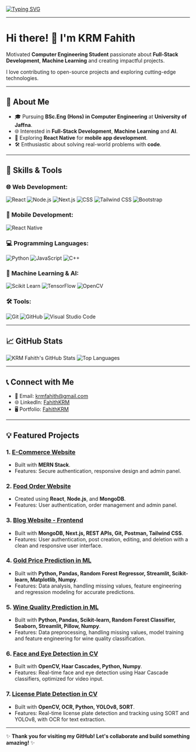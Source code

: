 [![Typing SVG](https://readme-typing-svg.herokuapp.com?font=Roboto&size=30&color=00BFFF&center=true&vCenter=true&width=800&lines=Welcome+to+My+GitHub+Profile!;Computer+Engineering+Student;Machine+Learning+%7C+AI+Enthusiast;Full-Stack+Web+Developer;Open+Source+Contributor)](https://git.io/typing-svg)

---

# Hi there! 👋 I'm KRM Fahith

Motivated **Computer Engineering Student** passionate about **Full-Stack Development**, **Machine Learning** and creating impactful projects.  

I love contributing to open-source projects and exploring cutting-edge technologies.

---


## 🚀 About Me

- 🎓 Pursuing **BSc.Eng (Hons) in Computer Engineering** at **University of Jaffna**.  
- 🌐 Interested in **Full-Stack Development**, **Machine Learning** and **AI**.  
- 📱 Exploring **React Native** for **mobile app development**.  
- 🛠️ Enthusiastic about solving real-world problems with **code**.  

---

## 🔧 Skills & Tools

### 🌐 Web Development:
![React](https://img.shields.io/badge/React-61DAFB?style=for-the-badge&logo=react&logoColor=black)
![Node.js](https://img.shields.io/badge/Node.js-339933?style=for-the-badge&logo=node.js&logoColor=white)
![Next.js](https://img.shields.io/badge/Next.js-000000?style=for-the-badge&logo=next.js&logoColor=white)
![CSS](https://img.shields.io/badge/CSS-1572B6?style=for-the-badge&logo=css3&logoColor=white)
![Tailwind CSS](https://img.shields.io/badge/Tailwind_CSS-38B2AC?style=for-the-badge&logo=tailwind-css&logoColor=white)
![Bootstrap](https://img.shields.io/badge/Bootstrap-7952B3?style=for-the-badge&logo=bootstrap&logoColor=white)

### 📱 Mobile Development:
![React Native](https://img.shields.io/badge/React%20Native-61DAFB?style=for-the-badge&logo=react&logoColor=black)

### 💻 Programming Languages:
![Python](https://img.shields.io/badge/Python-3776AB?style=for-the-badge&logo=python&logoColor=white)
![JavaScript](https://img.shields.io/badge/JavaScript-F7DF1E?style=for-the-badge&logo=javascript&logoColor=black)
![C++](https://img.shields.io/badge/C++-00599C?style=for-the-badge&logo=c%2B%2B&logoColor=white)

### 🧠 Machine Learning & AI:
![Scikit Learn](https://img.shields.io/badge/Scikit_Learn-F7931E?style=for-the-badge&logo=scikit-learn&logoColor=black)
![TensorFlow](https://img.shields.io/badge/TensorFlow-FF6F00?style=for-the-badge&logo=tensorflow&logoColor=white)
![OpenCV](https://img.shields.io/badge/OpenCV-5C3EE8?style=for-the-badge&logo=opencv&logoColor=white)

### 🛠️ Tools:
![Git](https://img.shields.io/badge/Git-F05032?style=for-the-badge&logo=git&logoColor=white)
![GitHub](https://img.shields.io/badge/GitHub-181717?style=for-the-badge&logo=github&logoColor=white)
![Visual Studio Code](https://img.shields.io/badge/VS%20Code-0078D4?style=for-the-badge&logo=visual-studio-code&logoColor=white)

---

## 📈 GitHub Stats

![KRM Fahith's GitHub Stats](https://github-readme-stats.vercel.app/api?username=FahithKRM&show_icons=true&theme=radical)
![Top Languages](https://github-readme-stats.vercel.app/api/top-langs/?username=FahithKRM&layout=compact&theme=radical)

---

## 📞 Connect with Me

- 📧 Email: krmfahith@gmail.com  
- 🌐 LinkedIn: [FahithKRM](https://www.linkedin.com/in/krmfahith/)  
- 🖥️ Portfolio: [FahithKRM](https://krmfahith-fahith-krms-projects.vercel.app/)  

---

## 💡 Featured Projects

### 1. [E-Commerce Website](https://github.com/FahithKRM/E-commerce---MERN.git)
- Built with **MERN Stack**.
- Features: Secure authentication, responsive design and admin panel.

### 2. [Food Order Website](https://github.com/FahithKRM/Food-Delivery---MERN.git)
- Created using **React**, **Node.js**, and **MongoDB**.
- Features: User authentication, order management and admin panel.

### 3. [Blog Website - Frontend](https://github.com/FahithKRM/Blog-App--Next----MERN.git)
- Built with **MongoDB, Next.js, REST APIs, Git, Postman, Tailwind CSS**.
- Features: User authentication, post creation, editing, and deletion with a clean and responsive user interface.

### 4. [Gold Price Prediction in ML](https://github.com/FahithKRM/ML_Gold-Price-Prediction.git)
- Built with **Python, Pandas, Random Forest Regressor, Streamlit, Scikit-learn, Matplotlib, Numpy**.
- Features: Data analysis, handling missing values, feature engineering and regression modeling for accurate predictions.

### 5. [Wine Quality Prediction in ML](https://github.com/FahithKRM/ML_Wine-Quality-Prediction.git)
- Built with **Python, Pandas, Scikit-learn, Random Forest Classifier, Seaborn, Streamlit, Pillow, Numpy**.
- Features: Data preprocessing, handling missing values, model training and feature engineering for wine quality classification.

### 6. [Face and Eye Detection in CV](https://github.com/FahithKRM/OpenCV1/tree/main/face-eye-detection)
- Built with **OpenCV, Haar Cascades, Python, Numpy**.
- Features: Real-time face and eye detection using Haar Cascade classifiers, optimized for video input.

### 7. [License Plate Detection in CV](https://github.com/FahithKRM/License-Plate-Detection-System.git)
- Built with **OpenCV, OCR, Python, YOLOv8, SORT**.
- Features: Real-time license plate detection and tracking using SORT and YOLOv8, with OCR for text extraction.

---

✨ **Thank you for visiting my GitHub! Let's collaborate and build something amazing!** ✨
